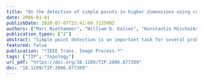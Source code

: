 ```yaml
---
title: "On the detection of simple points in higher dimensions using cubical homology"
date: 2006-01-01
publishDate: 2020-07-07T23:41:09.713599Z
authors: ["Marc Niethammer", "William D. Kalies", "Konstantin Mischaikow", "Allen R. Tannenbaum"]
publication_types: ["2"]
abstract: "Simple point detection is an important task for several problems in discrete geometry, such as topology preserving thinning in image processing to compute discrete skeletons. In this paper, the approach to simple point detection is based on techniques from cubical homology, a framework ideally suited for problems in image processing. A (d-dimensional) unitary cube (for a d-dimensional digital image) is associated with every discrete picture element, instead of a point in /spl epsi//sup d/ (the d- dimensional Euclidean space) as has been done previously. A simple point in this setting then refers to the removal of a unitary cube without changing the topology of the cubical complex induced by the digital image. The main result is a characterization of a simple point p (i.e., simple unitary cube) in terms of the homology groups of the (3/sup d/-1) neighborhood of p for arbitrary, finite dimensions d."
featured: false
publication: "*IEEE Trans. Image Process.*"
tags: ["TIP", "topology"]
url_pdf: "https://doi.org/10.1109/TIP.2006.877309"
doi: "10.1109/TIP.2006.877309"
---
```


